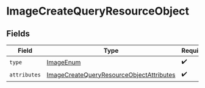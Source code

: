 # ImageCreateQueryResourceObject


## Fields

| Field                                                                                                           | Type                                                                                                            | Required                                                                                                        | Description                                                                                                     |
| --------------------------------------------------------------------------------------------------------------- | --------------------------------------------------------------------------------------------------------------- | --------------------------------------------------------------------------------------------------------------- | --------------------------------------------------------------------------------------------------------------- |
| `type`                                                                                                          | [ImageEnum](../../models/components/ImageEnum.md)                                                               | :heavy_check_mark:                                                                                              | N/A                                                                                                             |
| `attributes`                                                                                                    | [ImageCreateQueryResourceObjectAttributes](../../models/components/ImageCreateQueryResourceObjectAttributes.md) | :heavy_check_mark:                                                                                              | N/A                                                                                                             |